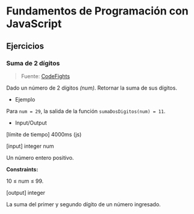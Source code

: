 # Fundamentos de Programación con JavaScript

## Ejercicios

### Suma de 2 dígitos

> Fuente: [CodeFights](https://codefights.com)

Dado un número de 2 dígitos *(num)*. Retornar la suma de sus dígitos.

- Ejemplo

Para ```num = 29```, la salida de la función ```sumaDosDigitos(num) = 11```.

- Input/Output

[límite de tiempo] 4000ms (js)

[input] integer num

Un número entero positivo.

**Constraints:**

10 ≤ num ≤ 99.

[output] integer

La suma del primer y segundo dígito de un número ingresado.